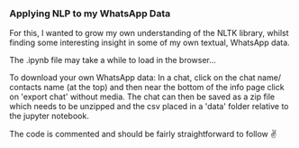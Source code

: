 ### Applying NLP to my WhatsApp Data


For this, I wanted to grow my own understanding of the NLTK library,
whilst finding some interesting insight in some of my own textual,
WhatsApp data.

The .ipynb file may take a while to load in the browser...

To download your own WhatsApp data: In a chat, click on the chat name/
contacts name (at the top) and then near the bottom of the info page
click on 'export chat' without media.
The chat can then be saved as a zip file which needs to be unzipped and
the csv placed in a 'data' folder relative to the jupyter notebook.

The code is commented and should be fairly straightforward to follow :v:
